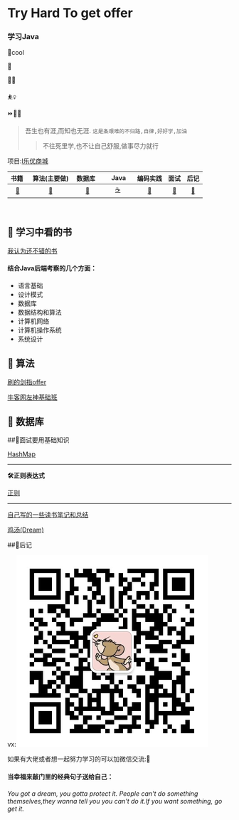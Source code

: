 # Try Hard To  get offer
### 学习Java
:cowboy_hat_face:cool

:walking:

:running_man: 

:basketball_woman: 

:fast_forward::man_student:

> 吾生也有涯,而知也无涯.
>` 这是条艰难的不归路,自律,好好学,加油  `
> >不往死里学,也不让自己舒服,做事尽力就行

项目:[l乐优商城](https://github.com/lqt1401737962/Leyou-Mall)


|书籍&nbsp;| &nbsp;算法(主要做)&nbsp; | 数据库&nbsp;&nbsp;|&nbsp;&nbsp;&nbsp; Java&nbsp;&nbsp;&nbsp;|编码实践| 面试 | 后记 |
| :---: | :----: | :---: | :----: | :----: |:----: | :---: |
|[:book:](#memo-书籍)| [:pencil:](#pencil2-算法) | [:floppy_disk:](#floppy_disk-数据库) |[:coffee:](#coffee-java)|[:watermelon:](#watermelon-编码实践) |[:japan:](#面试需要)| [📝](#memo-后记) |

<br>

## :book:  学习中看的书
[我认为还不错的书](https://github.com/lqt1401737962/Java-Notes/tree/master/books)
#### 结合Java后端考察的几个方面：
 - 语言基础
 - 设计模式
 - 数据库
 - 数据结构和算法
 - 计算机网络
 - 计算机操作系统
 - 系统设计


## :pencil: 算法

 [刷的剑指offer](https://github.com/lqt1401737962/Java-Notes/tree/master/algorithm/leetcodeEasyProb)

 [牛客网左神基础班](https://github.com/lqt1401737962/Java-Notes/tree/master/algorithm/NowcoderBasicAlgorithm)

## :floppy_disk: 数据库





##:japan:面试要用基础知识

[HashMap]()

---
**:hammer_and_wrench:正则表达式**

[正则](https://github.com/lqt1401737962/Java-Notes/tree/master/regular%20expression)

----

[自己写的一些读书笔记和总结]()

[鸡汤(Dream)](https://github.com/lqt1401737962/Java-Notes/blob/master/somethingJustIWrite/Dream%E6%BC%94%E8%AE%B2%E7%A8%BF.md)



##:memo:后记

vx:![](image/mmqrcode1577081975412.png)

如果有大佬或者想一起努力学习的可以加微信交流::grimacing:

#### 当幸福来敲门里的经典句子送给自己：
###### You got a dream, you gotta protect it. People can't do something themselves,they wanna tell you you can't do it.If you want something, go get it.
